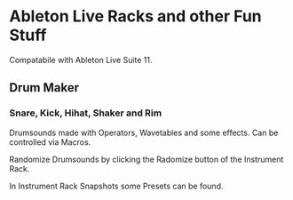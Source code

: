 # Ableton Live Racks and other Fun Stuff

Compatabile with Ableton Live Suite 11.


## Drum Maker
### Snare, Kick, Hihat, Shaker and Rim

Drumsounds made with Operators, Wavetables and some effects. Can be controlled via Macros. 

Randomize Drumsounds by clicking the Radomize button of the Instrument Rack. 

In Instrument Rack Snapshots some Presets can be found.